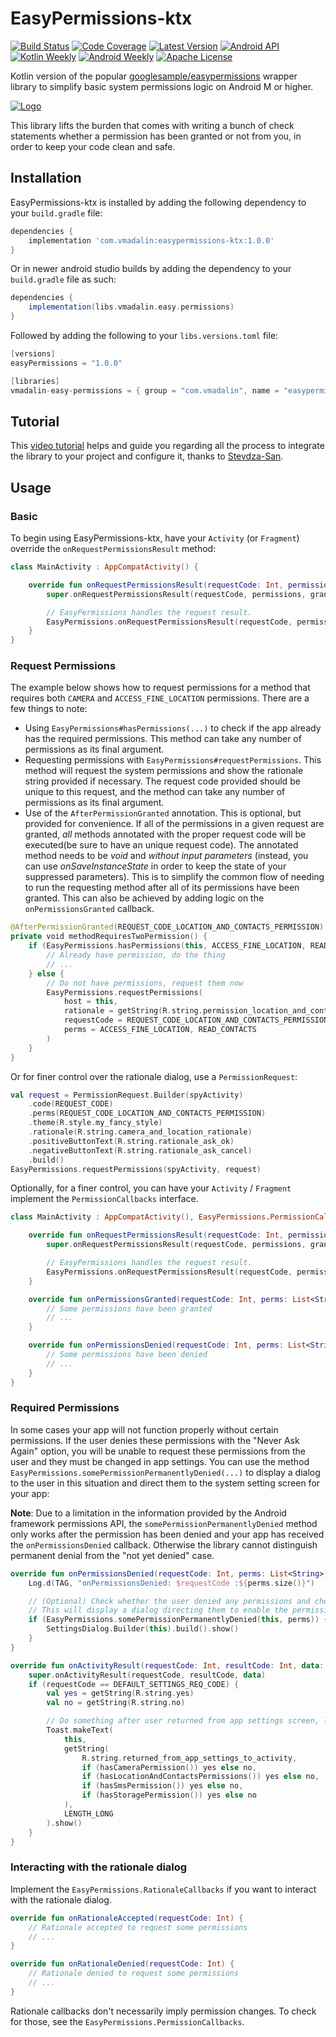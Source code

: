 # EasyPermissions-ktx
[![Build Status][1]][2] [![Code Coverage][3]][4] [![Latest Version][5]][6] [![Android API][7]][8] [![Kotlin Weekly][9]][10] [![Android Weekly][11]][12] [![Apache License][13]][14]

Kotlin version of the popular [googlesample/easypermissions](https://github.com/googlesamples/easypermissions) wrapper library to simplify basic system
permissions logic on Android M or higher.

[![Logo](art/logo.png)](https://www.youtube.com/watch?v=51fX94dU7Og)

This library lifts the burden that comes with writing a bunch of check statements whether a permission has been granted or not from you, in order to keep your code clean and safe.

## Installation

EasyPermissions-ktx is installed by adding the following dependency to your `build.gradle` file:

```groovy
dependencies {
    implementation 'com.vmadalin:easypermissions-ktx:1.0.0'
}
```
Or in newer android studio builds by adding the dependency to your `build.gradle` file as such: 

```groovy
dependencies {
    implementation(libs.vmadalin.easy.permissions)
}
```
Followed by adding the following to your `libs.versions.toml` file: 
```groovy
[versions]
easyPermissions = "1.0.0"

[libraries]
vmadalin-easy-permissions = { group = "com.vmadalin", name = "easypermissions-ktx", version.ref = "easyPermissions" }
```

## Tutorial

This [video tutorial](https://www.youtube.com/watch?v=51fX94dU7Og) helps and guide you regarding all the process to integrate the library to your project and configure it, thanks to [Stevdza-San](https://www.youtube.com/channel/UCYLAirIEMMXtWOECuZAtjqQ).

## Usage

### Basic

To begin using EasyPermissions-ktx, have your `Activity` (or `Fragment`) override the `onRequestPermissionsResult` method:

```kotlin
class MainActivity : AppCompatActivity() {

    override fun onRequestPermissionsResult(requestCode: Int, permissions: Array<String>, grantResults: IntArray) {
        super.onRequestPermissionsResult(requestCode, permissions, grantResults)

        // EasyPermissions handles the request result.
        EasyPermissions.onRequestPermissionsResult(requestCode, permissions, grantResults, this)
    }
}
```

### Request Permissions

The example below shows how to request permissions for a method that requires both
`CAMERA` and `ACCESS_FINE_LOCATION` permissions. There are a few things to note:

  * Using `EasyPermissions#hasPermissions(...)` to check if the app already has the
    required permissions. This method can take any number of permissions as its final
    argument.
  * Requesting permissions with `EasyPermissions#requestPermissions`. This method
    will request the system permissions and show the rationale string provided if
    necessary. The request code provided should be unique to this request, and the method
    can take any number of permissions as its final argument.
  * Use of the `AfterPermissionGranted` annotation. This is optional, but provided for
    convenience. If all of the permissions in a given request are granted, *all* methods
    annotated with the proper request code will be executed(be sure to have an unique request code). The annotated method needs to be *void* and *without input parameters* (instead, you can use *onSaveInstanceState* in order to keep the state of your suppressed parameters). This is to simplify the common
    flow of needing to run the requesting method after all of its permissions have been granted.
    This can also be achieved by adding logic on the `onPermissionsGranted` callback.

```kotlin
@AfterPermissionGranted(REQUEST_CODE_LOCATION_AND_CONTACTS_PERMISSION)
private void methodRequiresTwoPermission() {
    if (EasyPermissions.hasPermissions(this, ACCESS_FINE_LOCATION, READ_CONTACTS)) {
        // Already have permission, do the thing
        // ...
    } else {
        // Do not have permissions, request them now
        EasyPermissions.requestPermissions(
            host = this,
            rationale = getString(R.string.permission_location_and_contacts_rationale_message),
            requestCode = REQUEST_CODE_LOCATION_AND_CONTACTS_PERMISSION,
            perms = ACCESS_FINE_LOCATION, READ_CONTACTS
        )
    }
}
```

Or for finer control over the rationale dialog, use a `PermissionRequest`:

```kotlin
val request = PermissionRequest.Builder(spyActivity)
    .code(REQUEST_CODE)
    .perms(REQUEST_CODE_LOCATION_AND_CONTACTS_PERMISSION)
    .theme(R.style.my_fancy_style)
    .rationale(R.string.camera_and_location_rationale)
    .positiveButtonText(R.string.rationale_ask_ok)
    .negativeButtonText(R.string.rationale_ask_cancel)
    .build()
EasyPermissions.requestPermissions(spyActivity, request)
```

Optionally, for a finer control, you can have your `Activity` / `Fragment` implement
the `PermissionCallbacks` interface.

```kotlin
class MainActivity : AppCompatActivity(), EasyPermissions.PermissionCallbacks {

    override fun onRequestPermissionsResult(requestCode: Int, permissions: Array<String>, grantResults: IntArray) {
        super.onRequestPermissionsResult(requestCode, permissions, grantResults)

        // EasyPermissions handles the request result.
        EasyPermissions.onRequestPermissionsResult(requestCode, permissions, grantResults, this)
    }

    override fun onPermissionsGranted(requestCode: Int, perms: List<String>) {
        // Some permissions have been granted
        // ...
    }

    override fun onPermissionsDenied(requestCode: Int, perms: List<String>) {
        // Some permissions have been denied
        // ...
    }
}
```

### Required Permissions

In some cases your app will not function properly without certain permissions. If the user
denies these permissions with the "Never Ask Again" option, you will be unable to request
these permissions from the user and they must be changed in app settings. You can use the
method `EasyPermissions.somePermissionPermanentlyDenied(...)` to display a dialog to the
user in this situation and direct them to the system setting screen for your app:

**Note**: Due to a limitation in the information provided by the Android
framework permissions API, the `somePermissionPermanentlyDenied` method only
works after the permission has been denied and your app has received
the `onPermissionsDenied` callback. Otherwise the library cannot distinguish
permanent denial from the "not yet denied" case.

```kotlin
override fun onPermissionsDenied(requestCode: Int, perms: List<String>) {
    Log.d(TAG, "onPermissionsDenied: $requestCode :${perms.size()}")

    // (Optional) Check whether the user denied any permissions and checked "NEVER ASK AGAIN."
    // This will display a dialog directing them to enable the permission in app settings.
    if (EasyPermissions.somePermissionPermanentlyDenied(this, perms)) {
        SettingsDialog.Builder(this).build().show()
    }
}

override fun onActivityResult(requestCode: Int, resultCode: Int, data: Intent?) {
    super.onActivityResult(requestCode, resultCode, data)
    if (requestCode == DEFAULT_SETTINGS_REQ_CODE) {
        val yes = getString(R.string.yes)
        val no = getString(R.string.no)

        // Do something after user returned from app settings screen, like showing a Toast.
        Toast.makeText(
            this,
            getString(
                R.string.returned_from_app_settings_to_activity,
                if (hasCameraPermission()) yes else no,
                if (hasLocationAndContactsPermissions()) yes else no,
                if (hasSmsPermission()) yes else no,
                if (hasStoragePermission()) yes else no
            ),
            LENGTH_LONG
        ).show()
    }
}
```

### Interacting with the rationale dialog

Implement the `EasyPermissions.RationaleCallbacks` if you want to interact with the rationale dialog.

```kotlin
override fun onRationaleAccepted(requestCode: Int) {
    // Rationale accepted to request some permissions
    // ...
}

override fun onRationaleDenied(requestCode: Int) {
    // Rationale denied to request some permissions
    // ...
}
```

Rationale callbacks don't necessarily imply permission changes. To check for those, see the `EasyPermissions.PermissionCallbacks`.

[1]: https://github.com/VMadalin/easypermissions-ktx/workflows/build/badge.svg
[2]: https://github.com/VMadalin/easypermissions-ktx/actions
[3]: https://codecov.io/gh/vmadalin/easypermissions-ktx/branch/master/graph/badge.svg
[4]: https://codecov.io/gh/vmadalin/easypermissions-ktx
[5]: https://img.shields.io/maven-central/v/com.vmadalin/easypermissions-ktx.svg?label=Maven%20Central
[6]: https://search.maven.org/search?q=g:%22com.vmadalin%22%20AND%20a:%22easypermissions-ktx%22
[7]: https://img.shields.io/badge/API-14%2B-blue.svg?style=flat
[8]: https://android-arsenal.com/api?level=14
[9]: https://img.shields.io/badge/Kotlin%20Weekly-%23230-yellow
[10]: https://mailchi.mp/kotlinweekly/kotlin-weekly-230
[11]: https://img.shields.io/badge/Android%20Weekly-%23446-yellow
[12]: https://androidweekly.net/issues/issue-446
[13]: https://img.shields.io/badge/License-Apache%202.0-lightgrey.svg
[14]: http://www.apache.org/licenses/LICENSE-2.0
